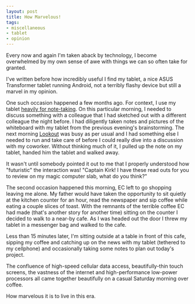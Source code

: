 ```yaml
---
layout: post
title: How Marvelous!
tags:
- miscellaneous
- tablet
- opinion
---
```


Every now and again I'm taken aback by technology, I become overwhelmed by my
own sense of awe with things we can so often take for granted.

I've written before how incredibly useful I find my tablet, a nice ASUS
Transformer tablet running Android, not a terribly flashy device but still a
marvel in my opinion.

One such occasion happened a few months ago. For context, I use my tablet [heavily for
note-taking](/2011/11/06/evernote-the-killer-tablet-app.html). On this
particular morning, I needed to discuss something with a colleague that I had
sketched out with a different colleague the night before. I had diligently taken
notes and pictures of the whiteboard with my tablet from the previous evening's
brainstorming. The next morning [Lookout](http://www.mylookout.com) was busy as
per usual and I had something else I needed to run and take care of before I
could really dive into a discussion with my coworker. Without thinking much of
it, I pulled up the note on my tablet, handed him the tablet and walked away.

It wasn't until somebody pointed it out to me that I properly understood how
"futuristic" the interaction was! "Captain Kirk! I have these read outs for you
to review on my magic computer slab, what do you think?"


The second occasion happened this morning, EC left to go shopping leaving me
alone. My father would have taken the opportunity to sit quietly at the kitchen
counter for an hour, read the newspaper and sip coffee while eating a couple
slices of toast. With the remnants of the terrible coffee EC had made (that's
another story for another time) sitting on the counter I decided to walk to a
near-by cafe. As I was headed out the door I threw my tablet in a messenger bag
and walked to the cafe.

Less than 15 minutes later, I'm sitting outside at a table in front of this
cafe, sipping my coffee and catching up on the news with my tablet (tethered to
my cellphone) and occasionally taking some notes to plan out today's project.


The confluence of high-speed cellular data access, beautifully-thin touch
screens, the vastness of the internet and high-performance low-power processors
all came together beautifully on a casual Saturday morning over coffee.


How marvelous it is to live in this era.
